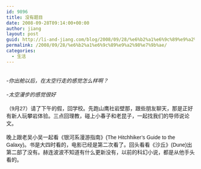 ```yaml
---
id: 9896
title: 没有题目
date: 2008-09-28T09:14:00+00:00
author: jiang
layout: post
guid: http://li-and-jiang.com/blog/2008/09/28/%e6%b2%a1%e6%9c%89%e9%a2%98%e7%9b%ae/
permalink: /2008/09/28/%e6%b2%a1%e6%9c%89%e9%a2%98%e7%9b%ae/
categories:
  - 生活
---
```

<div align="left">
  <em>           <br /> -你出舱以后，在太空行走的感觉怎么样啊？</em>
</div>

<div align="left">
  <em>           <br /> -太空漫步的感觉很好</em>
</div>

<div>
  <font face="Arial" size="2"></font> 
</div>

<div>
  <font face="Arial">（9月27）请了下午的假，回学校。先跑山鹰社岩壁那，跟些朋友聊天，那是正好有新人玩攀岩体验。三点回理教，碰上小春子和老昆子，一起找我们的导师说论文。</font>
</div>

<div>
  <font face="Arial"></font> 
</div>

<div>
  <font face="Arial">晚上跟老吴小吴一起看《银河系漫游指南》(The Hitchhiker&#8217;s Guide to the<br /> Galaxy)。书是大四时看的，电影已经是第二次看了。回头看看《沙丘》(Dune)出第二部了没有。赫连波波不知道有什么更新没有，以前的科幻小说，都是从他手头看的。</font>
</div>